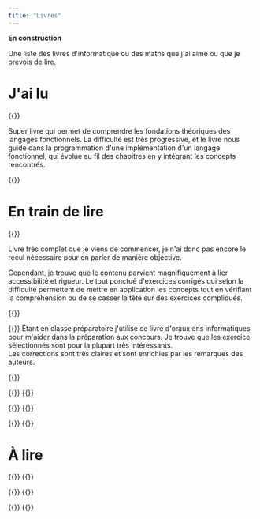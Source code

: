 ```yaml
---
title: "Livres"
---
```



**En construction**

Une liste des livres d'informatique ou des maths que j'ai aimé ou que je prevois de lire.

# J'ai lu

{{<book src="types_and_programming.jpg" title="***Types and Programming Languages*** (TAPL) par [Benjamin C. Pierce](https://www.cis.upenn.edu/~bcpierce/)">}}

Super livre qui permet de comprendre les fondations théoriques des langages fonctionnels. La difficulté est très progressive, et le livre nous guide dans la programmation d'une implémentation d'un langage fonctionnel, qui évolue au fil des chapitres en y intégrant les concepts rencontrés.

{{</book>}}


# En train de lire
{{<book src="calculabilite.jpg" title="***Calculabilité*** par [Benoît Monin](https://www.lacl.fr/~benoit.monin/) et [Ludovic Patey](https://ludovicpatey.com/)">}}

Livre très complet que je viens de commencer, je n'ai donc pas encore le recul nécessaire pour en parler de manière objective.

Cependant, je trouve que le contenu parvient magnifiquement à lier accessibilité et rigueur. Le tout ponctué d'exercices corrigés qui selon la difficulté permettent de mettre en application les concepts tout en vérifiant la compréhension ou de se casser la tête sur des exercices compliqués.


{{</book>}}


{{<book src="les_clefs.jpg" title="***Les clefs pour l'info*** par Ismael Belghiti, [Roger Mansuy](https://www.rogermansuy.fr/) et [Jill-Jênn Vie](https://jjv.ie/)">}}
Étant en classe préparatoire j'utilise ce livre d'oraux ens informatiques pour m'aider dans la préparation aux concours. Je trouve que les exercice sélectionnés sont pour la plupart très intéressants. <br>
Les corrections sont très claires et sont enrichies par les remarques des auteurs.

{{</book>}}

{{<book src="functional_data.jpg" title="***Purely Functional Data Structures*** par [Chris Okasaki](https://scholar.google.com/citations?user=kFuAy9wAAAAJ)">}}
{{</book>}}

{{<book src="point_aveugle.jpg" title="***Le Point Aveugle*** par [Jean-Yves Girard](https://girard.perso.math.cnrs.fr/Accueil.html)">}}
{{</book>}}

{{<book src="cormen.jpg" title="***Algorithmique*** par [Thomas H. Cormen](https://www.cs.dartmouth.edu/~thc/), [Charles E. Leiserson](https://people.csail.mit.edu/cel/), [Ronald L. Rivest](http://people.csail.mit.edu/rivest/) et [Clifford Stein](https://www.columbia.edu/~cs2035/)">}}
{{</book>}}

# À lire

{{<book src="categories.jpg" title="***Categories for the Working Mathematician*** par Saunders Mac Lane">}}
{{</book>}}

{{<book src="topoi.jpg" title="***Topoi*** par [Robert Goldblatt](https://homepages.ecs.vuw.ac.nz/~rob/)">}}
{{</book>}}

{{<book src="strings.jpg" title="***Algorithms on Strings, Trees, and Sequences*** par [Dan Gusfield](https://csiflabs.cs.ucdavis.edu/~gusfield/)">}}
{{</book>}}

